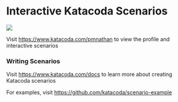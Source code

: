 # Interactive Katacoda Scenarios

[![](http://shields.katacoda.com/katacoda/pmnathan/count.svg)](https://www.katacoda.com/pmnathan "Get your profile on Katacoda.com")

Visit https://www.katacoda.com/pmnathan to view the profile and interactive scenarios

### Writing Scenarios
Visit https://www.katacoda.com/docs to learn more about creating Katacoda scenarios

For examples, visit https://github.com/katacoda/scenario-example
